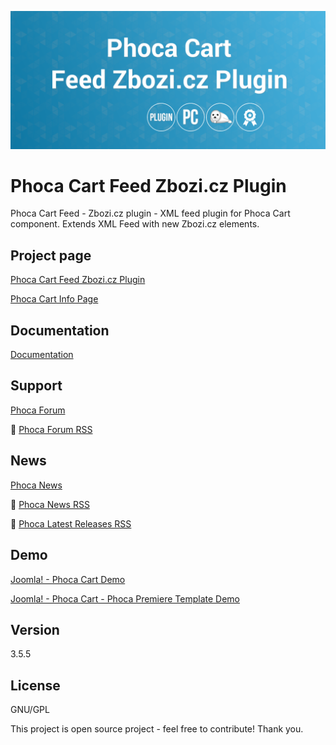 



![Phoca Cart Feed Zbozi.cz Plugin](https://github.com/PhocaCz/PhocaCartFeedZboziCzPlugin/blob/master/zbozi_cz.png?raw=true)

# Phoca Cart Feed Zbozi.cz Plugin



Phoca Cart Feed - Zbozi.cz plugin - XML feed plugin for Phoca Cart component. Extends XML Feed with new Zbozi.cz elements.



## Project page

[Phoca Cart Feed Zbozi.cz Plugin](https://www.phoca.cz/phocacart-extensions/2-plugins/45-feed-zbozi-cz-plugin)

[Phoca Cart Info Page](https://www.phoca.cz/project/phocacart-joomla-ecommerce)



## Documentation

[Documentation](https://www.phoca.cz/documentation/category/115-phoca-cart)





## Support

[Phoca Forum](https://www.phoca.cz/forum)

:bell: [Phoca Forum RSS](https://www.phoca.cz/forum/app.php/feed)



## News

[Phoca News](https://www.phoca.cz/news)

:bell: [Phoca News RSS](https://www.phoca.cz/news?format=feed&type=rss)

:bell: [Phoca Latest Releases RSS](https://www.phoca.cz/download/feed/111?format=feed&type=rss)



## Demo

[Joomla! - Phoca Cart Demo](https://www.phoca.cz/phocacartdemo/)

[Joomla! - Phoca Cart - Phoca Premiere Template Demo](https://www.phoca.cz/phocacartdemo/premiere/)



## Version

3.5.5



## License

GNU/GPL



This project is open source project - feel free to contribute! Thank you.
